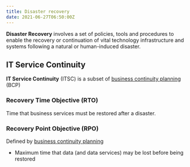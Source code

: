 ```yaml
---
title: Disaster recovery
date: 2021-06-27T06:50:00Z
---
```


**Disaster Recovery** involves a set of policies, tools and procedures to enable
the recovery or continuation of vital technology infrastructure and systems
following a natural or human-induced disaster.

## IT Service Continuity

**IT Service Continuity** (ITSC) is a subset of 
[business continuity planning](20210627065311-business-continuity-planning.md) (BCP)

### Recovery Time Objective (RTO)

Time that business services must be restored after a disaster.

### Recovery Point Objective (RPO)

Defined by [business continuity planning](20210627065311-business-continuity-planning.md)

* Maximum time that data (and data services) may be lost before being restored
